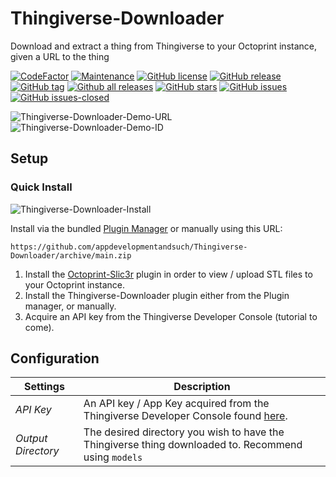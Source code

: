 # Thingiverse-Downloader

Download and extract a thing from Thingiverse to your Octoprint instance, given a URL to the thing

[![CodeFactor](https://www.codefactor.io/repository/github/appdevelopmentandsuch/thingiverse-downloader/badge)](https://www.codefactor.io/repository/github/appdevelopmentandsuch/thingiverse-downloader)
[![Maintenance](https://img.shields.io/badge/Maintained%3F-yes-green.svg)](https://GitHub.com/appdevelopmentandsuch/Thingiverse-Downloader/graphs/commit-activity)
[![GitHub license](https://img.shields.io/github/license/appdevelopmentandsuch/Thingiverse-Downloader.svg)](https://github.com/appdevelopmentandsuch/Thingiverse-Downloader/blob/master/LICENSE)
[![GitHub release](https://img.shields.io/github/release/appdevelopmentandsuch/Thingiverse-Downloader.svg)](https://GitHub.com/appdevelopmentandsuch/Thingiverse-Downloader/releases/)
[![GitHub tag](https://img.shields.io/github/tag/appdevelopmentandsuch/Thingiverse-Downloader.svg)](https://GitHub.com/appdevelopmentandsuch/Thingiverse-Downloader/tags/)
[![Github all releases](https://img.shields.io/github/downloads/appdevelopmentandsuch/Thingiverse-Downloader/total.svg)](https://GitHub.com/appdevelopmentandsuch/Thingiverse-Downloader/releases/)
[![GitHub stars](https://img.shields.io/github/stars/appdevelopmentandsuch/Thingiverse-Downloader.svg?style=social&label=Star&maxAge=2592000)](https://GitHub.com/appdevelopmentandsuch/Thingiverse-Downloader/stargazers/)
[![GitHub issues](https://img.shields.io/github/issues/appdevelopmentandsuch/Thingiverse-Downloader.svg)](https://GitHub.com/appdevelopmentandsuch/Thingiverse-Downloader/issues/)
[![GitHub issues-closed](https://img.shields.io/github/issues-closed/appdevelopmentandsuch/Thingiverse-Downloader.svg)](https://GitHub.com/appdevelopmentandsuch/Thingiverse-Downloader/issues?q=is%3Aissue+is%3Aclosed)

![Thingiverse-Downloader-Demo-URL](https://user-images.githubusercontent.com/22528729/132139046-1b1b4dc5-dfb8-4084-bb2d-1d3c27e53bb4.gif)
![Thingiverse-Downloader-Demo-ID](https://user-images.githubusercontent.com/22528729/132139044-446589ee-4ab9-4962-ac1d-04c991062782.gif)

## Setup

### Quick Install

![Thingiverse-Downloader-Install](https://user-images.githubusercontent.com/22528729/131595461-adb80ed1-4f57-4f24-ade5-fa84749ae93a.gif)

Install via the bundled [Plugin Manager](https://docs.octoprint.org/en/master/bundledplugins/pluginmanager.html)
or manually using this URL:

    https://github.com/appdevelopmentandsuch/Thingiverse-Downloader/archive/main.zip

1. Install the [Octoprint-Slic3r](https://plugins.octoprint.org/plugins/slic3r/) plugin in order to view / upload STL files to your Octoprint instance.
2. Install the Thingiverse-Downloader plugin either from the Plugin manager, or manually.
3. Acquire an API key from the Thingiverse Developer Console (tutorial to come).

## Configuration

| Settings           | Description                                                                                                                |
| ------------------ | -------------------------------------------------------------------------------------------------------------------------- |
| _API Key_          | An API key / App Key acquired from the Thingiverse Developer Console found [here](https://www.thingiverse.com/developers). |
| _Output Directory_ | The desired directory you wish to have the Thingiverse thing downloaded to. Recommend using `models`                       |
